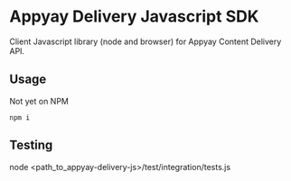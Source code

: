 # Appyay Delivery Javascript SDK

Client Javascript library (node and browser) for Appyay Content Delivery API.

## Usage
Not yet on NPM

```
npm i
````

## Testing
node <path_to_appyay-delivery-js>/test/integration/tests.js